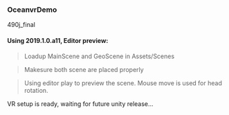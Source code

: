 ### OceanvrDemo
490j_final


#### Using 2019.1.0.a11, Editor preview:
>Loadup MainScene and GeoScene in Assets/Scenes

>Makesure both scene are placed properly

>Using editor play to preview the scene. Mouse move is used for head rotation.

VR setup is ready, waiting for future unity release...
